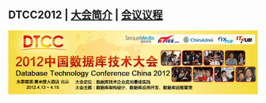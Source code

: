 ## DTCC2012 | [大会简介](https://dtcc.it168.com/2012/) | [会议议程](https://dtcc.it168.com/2012/2.html)

![](doc/images/banner.jpeg)
